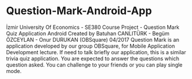 # Question-Mark-Android-App
İzmir University Of Economics - SE380 Course Project - Question Mark Quiz Application Android Created by Batuhan CANLITÜRK - Begüm ÖZCEYLAN - Onur DURUKAN (OBSquare) 04/2017
Question Mark is an application developed by our group OBSquare, for Mobile Application Development lecture. If need to talk briefly our application, this is a similar trivia quiz application. You are expected to answer the questions which question asked. You can challenge to your friends or you can play single mode.
